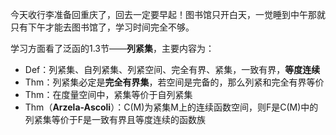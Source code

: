 今天收行李准备回重庆了，回去一定要早起！图书馆只开白天，一觉睡到中午那就只有下午才能去图书馆了，学习时间完全不够。

学习方面看了泛函的1.3节——**列紧集**，主要内容为：
* Def：列紧集、自列紧集、列紧空间、完全有界、紧集，一致有界，**等度连续**
* Thm：列紧集必定是**完全有界集**，若空间是完备的，那么列紧和完全有界等价
* Thm：在度量空间中，紧集等价于自列紧集
* Thm（**Arzela-Ascoli**）：C(M)为紧集M上的连续函数空间，则F是C(M)中的列紧集等价于F是一致有界且等度连续的函数族
